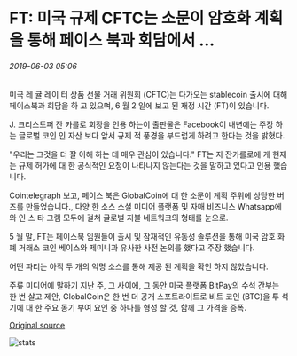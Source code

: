 # FT: 미국 규제 CFTC는 소문이 암호화 계획을 통해 페이스 북과 회담에서 ...

###### 2019-06-03 05:06

미국 레 귤 레이 터 상품 선물 거래 위원회 (CFTC)는 다가오는 stablecoin 출시에 대해 페이스북과 회담을 하 고 있으며, 6 월 2 일에 보고 된 재정 시간 (FT)이 있습니다.

J. 크리스토퍼 잔 카를로 회장을 인용 하는이 출판물은 Facebook이 내년에는 주장 하는 글로벌 코인 인 자산 보다 앞서 규제 적 풍경을 부드럽게 하려고 한다는 것을 밝혔다.

"우리는 그것을 더 잘 이해 하는 데 매우 관심이 있습니다." FT는 지 잔카를로에 게 현재는 규제 허가에 대 한 공식적인 요청이 나타나지 않는다는 것을 말하고 있다고 인용 했습니다.

Cointelegraph 보고, 페이스 북은 GlobalCoin에 대 한 소문이 계획 주위에 상당한 버즈를 만들었습니다., 다양 한 소스 소셜 미디어 플랫폼 및 자매 비즈니스 Whatsapp에와 인 스 타 그램 모두에 걸쳐 글로벌 지불 네트워크의 형태를 눈으로.

5 월 말, FT는 페이스북 임원들이 출시 및 잠재적인 유동성 솔루션을 통해 미국 암호 화폐 거래소 코인 베이스와 제미니과 유사한 사전 논의를 했다고 주장 했습니다.

어떤 파티는 아직 두 개의 익명 소스를 통해 제공 된 계획을 확인 하지 않았습니다.

주류 미디어에 말하기 지난 주, 그 사이에, 그 동안 미국 플랫폼 BitPay의 수석 간부는 한 번 살고 제안, GlobalCoin은 한 번 더 공개 스포트라이트로 비트 코인 (BTC)을 투 석기에 대 한 주요 동기 부여 요인 중 하나를 형성 할 것, 함께 그 가격을 증폭.

[Original source](https://cointelegraph.com/news/ft-us-regulator-cftc-in-talks-with-facebook-over-rumored-crypto-plans)

![stats](https://c.statcounter.com/11760860/0/a89fa40b/1/ "stats")
